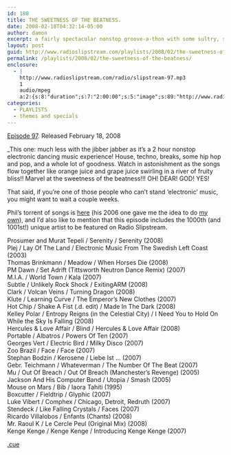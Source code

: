 ```yaml
---
id: 180
title: THE SWEETNESS OF THE BEATNESS.
date: 2008-02-18T04:32:14-05:00
author: damon
excerpt: a fairly spectacular nonstop groove-a-thon with some sultry, slamming and serious synthbeats from the greatest in house, techno, breaks, and more.
layout: post
guid: http://www.radioslipstream.com/playlists/2008/02/the-sweetness-of-the-beatness/
permalink: /playlists/2008/02/the-sweetness-of-the-beatness/
enclosure:
  - |
    http://www.radioslipstream.com/radio/slipstream-97.mp3
    1
    audio/mpeg
    a:2:{s:8:"duration";s:7:"2:00:00";s:5:"image";s:89:"http://www.radioslipstream.com/wp/wp-content/plugins/podpress//images/vpreview_center.png";}
categories:
  - PLAYLISTS
  - themes and specials
---
```

[Episode 97](/radio/slipstream-97.mp3). Released February 18, 2008

_This one: much less with the jibber jabber as it’s a 2 hour nonstop electronic dancing music experience! House, techno, breaks, some hip hop and pop, and a whole lot of goodness. Watch in astonishment as the songs flow together like orange juice and grape juice swirling in a river of fruity bliss!! Marvel at the sweetness of the beatness!!! OH! DEAR! GOD! YES! </p> 

That said, if you’re one of those people who can’t stand &#8216;electronic’ music, you might want to wait a couple weeks.

Phil’s torrent of songs is [here](http://www.mininova.org/tor/1099864) (his 2006 one gave me the idea to do [my own](http://www.radioslipstream.com/features/lists/2008/01/my-top-101-songs-from-2007/)), and I’d also like to mention that this episode includes the 1000th (and 1001st!) unique artist to be featured on Radio Slipstream.</em>

Prosumer and Murat Tepeli / Serenity / Serenity (2008)  
Plej / Lay Of The Land / Electronic Music From The Swedish Left Coast (2003)  
Thomas Brinkmann / Meadow / When Horses Die (2008)  
PM Dawn / Set Adrift (Tittsworth Neutron Dance Remix) (2007)  
M.I.A. / World Town / Kala (2007)  
Subtle / Unlikely Rock Shock / ExitingARM (2008)  
Clark / Volcan Veins / Turning Dragon (2008)  
Klute / Learning Curve / The Emperor’s New Clothes (2007)  
Hot Chip / Shake A Fist (.d. edit) / Made In The Dark (2008)  
Kelley Polar / Entropy Reigns (in the Celestial City) / I Need You to Hold On While the Sky Is Falling (2008)  
Hercules & Love Affair / Blind / Hercules & Love Affair (2008)  
Portable / Albatros / Powers Of Ten (2007)  
Georges Vert / Electric Bird / Milky Disco (2007)  
Zoo Brazil / Face / Face (2007)  
Stephan Bodzin / Kerosene / Liebe Ist &#8230; (2007)  
Gebr. Teichmann / Whateverman / The Number Of The Beat (2007)  
Mu / Out Of Breach / Out Of Breach (Manchester’s Revenge) (2005)  
Jackson And His Computer Band / Utopia / Smash (2005)  
Mouse on Mars / Bib / Iaora Tahiti (1995)  
Boxcutter / Fieldtrip / Glyphic (2007)  
Luke Vibert / Comphex / Chicago, Detroit, Redruth (2007)  
Stendeck / Like Falling Crystals / Faces (2007)  
Ricardo Villalobos / Enfants (Chants) (2008)  
Mr. Raoul K / Le Cercle Peul (Original Mix) (2008)  
Kenge Kenge / Kenge Kenge / Introducing Kenge Kenge (2007)

[.cue](/radio/slipstream-97.cue)